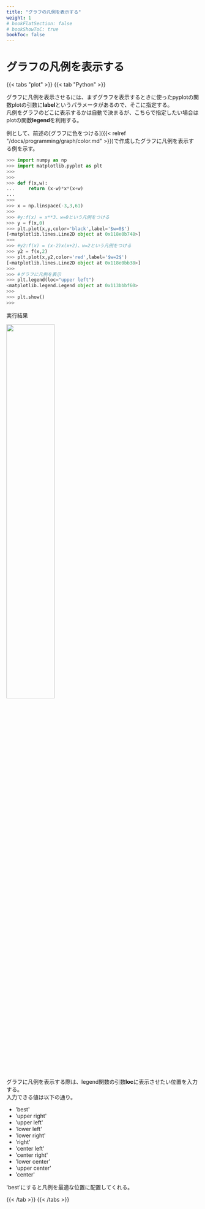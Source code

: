 ```yaml
---
title: "グラフの凡例を表示する"
weight: 1
# bookFlatSection: false
# bookShowToC: true
bookToc: false
---
```


# グラフの凡例を表示する

{{< tabs "plot" >}}
{{< tab "Python" >}}

グラフに凡例を表示させるには、まずグラフを表示するときに使ったpyplotの関数plotの引数に**label**というパラメータがあるので、そこに指定する。  
凡例をグラフのどこに表示するかは自動で決まるが、こちらで指定したい場合はplotの関数**legend**を利用する。  

例として、前述の[グラフに色をつける]({{< relref "/docs/programming/graph/color.md" >}})で作成したグラフに凡例を表示する例を示す。  

```python
>>> import numpy as np
>>> import matplotlib.pyplot as plt
>>> 
>>> 
>>> def f(x,w):
...     return (x-w)*x*(x+w)
... 
>>> 
>>> x = np.linspace(-3,3,61)
>>> 
>>> #y:f(x) = x**3、w=0という凡例をつける
>>> y = f(x,0)
>>> plt.plot(x,y,color='black',label='$w=0$')
[<matplotlib.lines.Line2D object at 0x118e0b748>]
>>> 
>>> #y2:f(x) = (x-2)x(x+2)、w=2という凡例をつける
>>> y2 = f(x,2)
>>> plt.plot(x,y2,color='red',label='$w=2$')
[<matplotlib.lines.Line2D object at 0x118e0bb38>]
>>> 
>>> #グラフに凡例を表示
>>> plt.legend(loc="upper left")
<matplotlib.legend.Legend object at 0x113bbbf60>
>>> 
>>> plt.show()
>>> 
```

実行結果

<img src="/img/datascience/Figure_4.png" width=50%>

グラフに凡例を表示する際は、legend関数の引数**loc**に表示させたい位置を入力する。  
入力できる値は以下の通り。  

- 'best'	
- 'upper right'  
- 'upper left'  
- 'lower left'  
- 'lower right'  
- 'right'  
- 'center left'  
- 'center right'  
- 'lower center'  
- 'upper center'  
- 'center'  

'best'にすると凡例を最適な位置に配置してくれる。

{{< /tab >}}
{{< /tabs >}}
